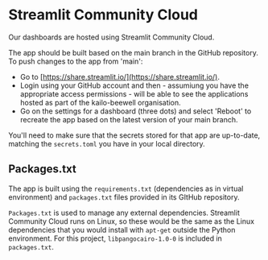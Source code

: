 # Streamlit Community Cloud

Our dashboards are hosted using Streamlit Community Cloud.

The app should be built based on the main branch in the GitHub repository. To push changes to the app from 'main':
* Go to [https://share.streamlit.io/](https://share.streamlit.io/).
* Login using your GitHub account and then - assumiung you have the appropriate access permissions - will be able to see the applications hosted as part of the kailo-beewell organisation.
* Go on the settings for a dashboard (three dots) and select 'Reboot' to recreate the app based on the latest version of your main branch.

You'll need to make sure that the secrets stored for that app are up-to-date, matching the `secrets.toml` you have in your local directory.

## Packages.txt

The app is built using the `requirements.txt` (dependencies as in virtual environment) and `packages.txt` files provided in its GItHub repository.

`Packages.txt` is used to manage any external dependencies. Streamlit Community Cloud runs on Linux, so these would be the same as the Linux dependencies that you would install with `apt-get` outside the Python environment. For this project, `libpangocairo-1.0-0` is included in `packages.txt`.